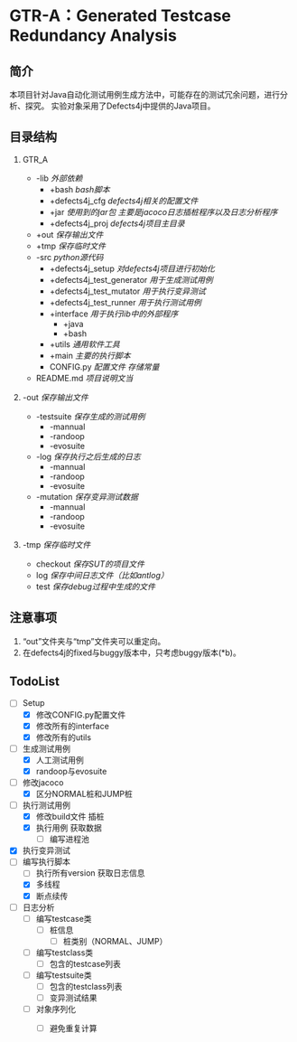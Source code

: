 # GTR-A：Generated Testcase Redundancy Analysis
## 简介
本项目针对Java自动化测试用例生成方法中，可能存在的测试冗余问题，进行分析、探究。
实验对象采用了Defects4j中提供的Java项目。
## 目录结构
1. GTR_A
    - -lib *外部依赖*
        - +bash *bash脚本*
        - +defects4j_cfg *defects4j相关的配置文件*
        - +jar *使用到的jar包 主要是jacoco日志插桩程序以及日志分析程序*
        - +defects4j_proj *defects4j项目主目录*
    - +out *保存输出文件*
    - +tmp *保存临时文件*
    - -src *python源代码*
        - +defects4j_setup *对defects4j项目进行初始化*
        - +defects4j_test_generator *用于生成测试用例*
        - +defects4j_test_mutator *用于执行变异测试*
        - +defects4j_test_runner *用于执行测试用例*
        - +interface *用于执行lib中的外部程序*
            - +java
            - +bash
        - +utils *通用软件工具*
        - +main *主要的执行脚本*
        - CONFIG.py *配置文件 存储常量*
    - README.md *项目说明文当*
    
2. -out *保存输出文件*
    - -testsuite *保存生成的测试用例*
        - -mannual
        - -randoop
        - -evosuite
    - -log *保存执行之后生成的日志*
        - -mannual
        - -randoop
        - -evosuite
    - -mutation *保存变异测试数据*
        - -mannual
        - -randoop
        - -evosuite
    
3. -tmp *保存临时文件*
    - checkout *保存SUT的项目文件*
    - log *保存中间日志文件（比如antlog）*
    - test *保存debug过程中生成的文件*
## 注意事项
1. “out”文件夹与“tmp”文件夹可以重定向。
2. 在defects4j的fixed与buggy版本中，只考虑buggy版本(*b)。

## TodoList
- [ ] Setup
    - [x] 修改CONFIG.py配置文件
    - [x] 修改所有的interface
    - [x] 修改所有的utils
- [ ] 生成测试用例
    - [x] 人工测试用例
    - [x] randoop与evosuite
- [ ] 修改jacoco
    - [x] 区分NORMAL桩和JUMP桩
- [ ] 执行测试用例
    - [x] 修改build文件 插桩
    - [x] 执行用例 获取数据
      - [ ] 编写进程池
- [x] 执行变异测试
- [ ] 编写执行脚本
    - [ ] 执行所有version 获取日志信息
    - [x] 多线程
    - [x] 断点续传
- [ ] 日志分析
    - [ ] 编写testcase类
      - [ ] 桩信息
        - [ ] 桩类别（NORMAL、JUMP）
    - [ ] 编写testclass类
      - [ ] 包含的testcase列表
    - [ ] 编写testsuite类
      - [ ] 包含的testclass列表
      - [ ] 变异测试结果
    - [ ] 对象序列化
      - [ ] 避免重复计算


​    
